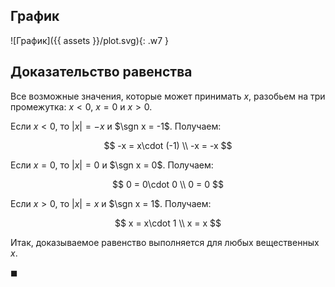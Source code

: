 ## График

![График]({{ assets }}/plot.svg){: .w7 }

## Доказательство равенства

Все возможные значения, которые может принимать $x$, разобьем на три промежутка: $x< 0$, $x = 0$ и $x > 0$.

Если $x < 0$, то $|x| = -x$ и $\sgn x = -1$. Получаем:

$$ -x = x\cdot (-1) \\ -x = -x $$

Если $x = 0$, то $|x| = 0$ и $\sgn x = 0$. Получаем:

$$ 0 = 0\cdot 0 \\ 0 = 0 $$

Если $x > 0$, то $|x| = x$ и $\sgn x = 1$. Получаем:

$$ x = x\cdot 1 \\ x = x $$

Итак, доказываемое равенство выполняется для любых вещественных $x$.

$\blacksquare$